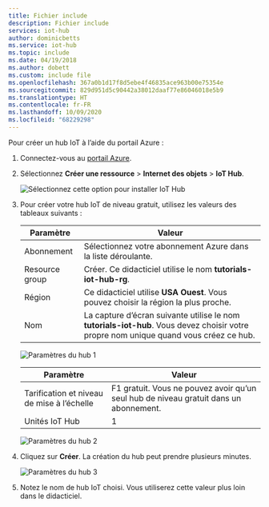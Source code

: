 ```yaml
---
title: Fichier include
description: Fichier include
services: iot-hub
author: dominicbetts
ms.service: iot-hub
ms.topic: include
ms.date: 04/19/2018
ms.author: dobett
ms.custom: include file
ms.openlocfilehash: 367a0b1d17f8d5ebe4f46835ace963b00e75354e
ms.sourcegitcommit: 829d951d5c90442a38012daaf77e86046018e5b9
ms.translationtype: HT
ms.contentlocale: fr-FR
ms.lasthandoff: 10/09/2020
ms.locfileid: "68229298"
---
```

Pour créer un hub IoT à l’aide du portail Azure :

1. Connectez-vous au [portail Azure](https://portal.azure.com).

1. Sélectionnez **Créer une ressource** > **Internet des objets** > **IoT Hub**.

    ![Sélectionnez cette option pour installer IoT Hub](media/iot-hub-tutorials-create-free-hub/selectiothub.png)

1. Pour créer votre hub IoT de niveau gratuit, utilisez les valeurs des tableaux suivants :

    | Paramètre | Valeur |
    | ------- | ----- |
    | Abonnement | Sélectionnez votre abonnement Azure dans la liste déroulante. |
    | Resource group | Créer. Ce didacticiel utilise le nom **tutorials-iot-hub-rg**. |
    | Région | Ce didacticiel utilise **USA Ouest**. Vous pouvez choisir la région la plus proche. |
    | Nom | La capture d’écran suivante utilise le nom **tutorials-iot-hub**. Vous devez choisir votre propre nom unique quand vous créez ce hub. |

    ![Paramètres du hub 1](media/iot-hub-tutorials-create-free-hub/hubdefinition-1.png)

    | Paramètre | Valeur |
    | ------- | ----- |
    | Tarification et niveau de mise à l’échelle | F1 gratuit. Vous ne pouvez avoir qu’un seul hub de niveau gratuit dans un abonnement. |
    | Unités IoT Hub | 1 |

    ![Paramètres du hub 2](media/iot-hub-tutorials-create-free-hub/hubdefinition-2.png)

1. Cliquez sur **Créer**. La création du hub peut prendre plusieurs minutes.

    ![Paramètres du hub 3](media/iot-hub-tutorials-create-free-hub/hubdefinition-3.png)

1. Notez le nom de hub IoT choisi. Vous utiliserez cette valeur plus loin dans le didacticiel.
